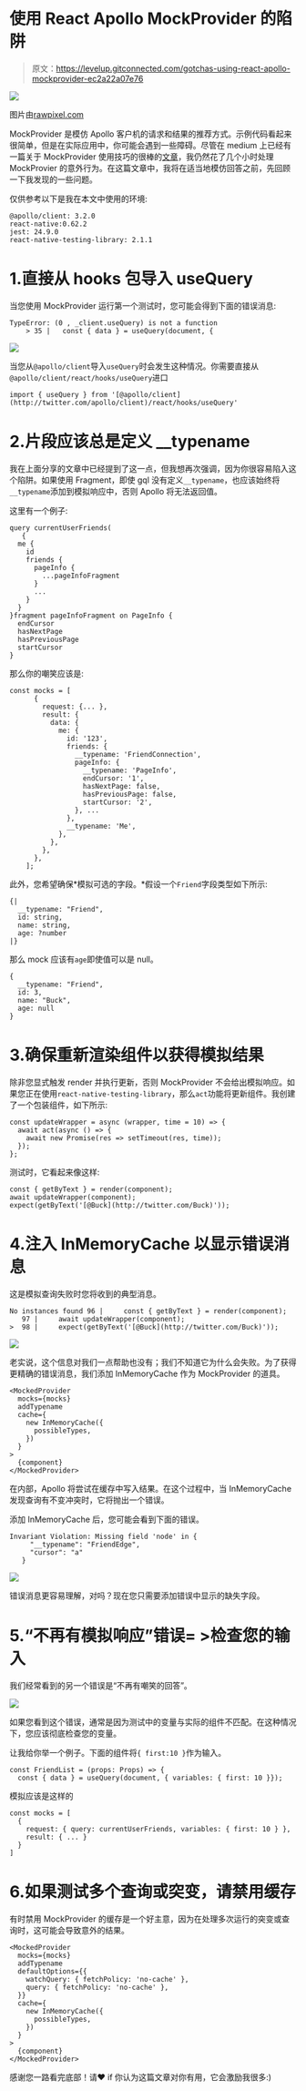 # 使用 React Apollo MockProvider 的陷阱

> 原文：<https://levelup.gitconnected.com/gotchas-using-react-apollo-mockprovider-ec2a22a07e76>

![](img/741686e64092ee839f66f408c6d52d08.png)

图片由[rawpixel.com](http://rawpixel.com/)

MockProvider 是模仿 Apollo 客户机的请求和结果的推荐方式。示例代码看起来很简单，但是在实际应用中，你可能会遇到一些障碍。尽管在 medium 上已经有一篇关于 MockProvider 使用技巧的很棒的[文章](https://medium.com/@jialhe85/testing-tips-for-apolloclient-with-react-b58373eebb96)，我仍然花了几个小时处理 MockProvier 的意外行为。在这篇文章中，我将在适当地模仿回答之前，先回顾一下我发现的一些问题。

仅供参考以下是我在本文中使用的环境:

```
@apollo/client: 3.2.0
react-native:0.62.2
jest: 24.9.0
react-native-testing-library: 2.1.1
```

# 1.直接从 hooks 包导入 useQuery

当您使用 MockProvider 运行第一个测试时，您可能会得到下面的错误消息:

```
TypeError: (0 , _client.useQuery) is not a function
    > 35 |   const { data } = useQuery(document, {
```

![](img/8af1879e0c9584a85e0fbe84b58bd7d6.png)

当您从`@apollo/client`导入`useQuery`时会发生这种情况。你需要直接从`@apollo/client/react/hooks/useQuery`进口

```
import { useQuery } from '[@apollo/client](http://twitter.com/apollo/client)/react/hooks/useQuery'
```

# 2.片段应该总是定义 __typename

我在上面分享的文章中已经提到了这一点，但我想再次强调，因为你很容易陷入这个陷阱。如果使用 Fragment，即使 gql 没有定义`__typename`，也应该始终将`__typename`添加到模拟响应中，否则 Apollo 将无法返回值。

这里有一个例子:

```
query currentUserFriends(
   {
  me {
    id
    friends {
      pageInfo {
        ...pageInfoFragment
      }
      ...
    }
  }
}fragment pageInfoFragment on PageInfo {
  endCursor
  hasNextPage
  hasPreviousPage
  startCursor
}
```

那么你的嘲笑应该是:

```
const mocks = [
      {
        request: {... },
        result: {
          data: {
            me: {
              id: '123',
              friends: {
                __typename: 'FriendConnection',
                pageInfo: {
                  __typename: 'PageInfo',
                  endCursor: '1',
                  hasNextPage: false,
                  hasPreviousPage: false,
                  startCursor: '2',
                }, ...
              },
              __typename: 'Me',
            },
          },
        },
      },
    ];
```

此外，您希望确保*模拟可选的字段。*假设一个`Friend`字段类型如下所示:

```
{|
  __typename: "Friend",
  id: string,
  name: string,
  age: ?number
|}
```

那么 mock 应该有`age`即使值可以是 null。

```
{
  __typename: "Friend",
  id: 3,
  name: "Buck",
  age: null
}
```

# 3.确保重新渲染组件以获得模拟结果

除非您显式触发 render 并执行更新，否则 MockProvider 不会给出模拟响应。如果您正在使用`react-native-testing-library`，那么`act`功能将更新组件。我创建了一个包装组件，如下所示:

```
const updateWrapper = async (wrapper, time = 10) => {
  await act(async () => {
    await new Promise(res => setTimeout(res, time));
  });
};
```

测试时，它看起来像这样:

```
const { getByText } = render(component);
await updateWrapper(component);
expect(getByText('[@Buck](http://twitter.com/Buck)'));
```

# 4.注入 InMemoryCache 以显示错误消息

这是模拟查询失败时您将收到的典型消息。

```
No instances found 96 |     const { getByText } = render(component);
   97 |     await updateWrapper(component);
>  98 |     expect(getByText('[@Buck](http://twitter.com/Buck)'));
```

![](img/017e63f0672a4134151d37487878d709.png)

老实说，这个信息对我们一点帮助也没有；我们不知道它为什么会失败。为了获得更精确的错误消息，我们添加 InMemoryCache 作为 MockProvider 的道具。

```
<MockedProvider
  mocks={mocks}
  addTypename
  cache={
    new InMemoryCache({
      possibleTypes,
    })
  }
>
  {component}
</MockedProvider>
```

在内部，Apollo 将尝试在缓存中写入结果。在这个过程中，当 InMemoryCache 发现查询有不变冲突时，它将抛出一个错误。

添加 InMemoryCache 后，您可能会看到下面的错误。

```
Invariant Violation: Missing field 'node' in {
     "__typename": "FriendEdge",
     "cursor": "a"
   }
```

![](img/0856f047879fab27704e53d2a4c93da5.png)

错误消息更容易理解，对吗？现在您只需要添加错误中显示的缺失字段。

# 5.“不再有模拟响应”错误= >检查您的输入

我们经常看到的另一个错误是“不再有嘲笑的回答”。

![](img/9c640eb0301063e06d4ad39699b0d97e.png)

如果您看到这个错误，通常是因为测试中的变量与实际的组件不匹配。在这种情况下，您应该彻底检查您的变量。

让我给你举一个例子。下面的组件将`{ first:10 }`作为输入。

```
const FriendList = (props: Props) => {
  const { data } = useQuery(document, { variables: { first: 10 }});
```

模拟应该是这样的

```
const mocks = [
  {
    request: { query: currentUserFriends, variables: { first: 10 } },
    result: { ... }
  }
]
```

# 6.如果测试多个查询或突变，请禁用缓存

有时禁用 MockProvider 的缓存是一个好主意，因为在处理多次运行的突变或查询时，这可能会导致意外的结果。

```
<MockedProvider
  mocks={mocks}
  addTypename
  defaultOptions={{
    watchQuery: { fetchPolicy: 'no-cache' },
    query: { fetchPolicy: 'no-cache' },
  }}
  cache={
    new InMemoryCache({
      possibleTypes,
    })
  }
>
  {component}
</MockedProvider>
```

感谢您一路看完底部！请❤ ️if 你认为这篇文章对你有用，它会激励我很多:)
